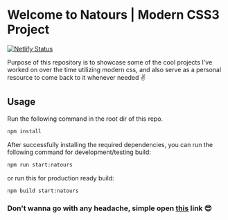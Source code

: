 # Welcome to Natours | Modern CSS3 Project

[![Netlify Status](https://api.netlify.com/api/v1/badges/9fe55d83-1684-4a2e-a893-34a5de54b9d2/deploy-status)](https://app.netlify.com/sites/css-showcase-natours/deploys)

Purpose of this repository is to showcase some of the cool projects I've worked on over the time utilizing modern css, and also serve as a personal resource to come back to it whenever needed ✌

## Usage
Run the following command in the root dir of this repo.
```bash
npm install
```

After successfully installing the required dependencies, you can
run the following command for development/testing build:

```bash
npm run start:natours
```
or run this for production ready build:
```bash
npm build start:natours
```

### Don't wanna go with any headache, simple open [this](https://css-showcase-natours.netlify.app/) link 😎